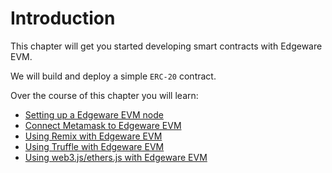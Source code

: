 Introduction
===

This chapter will get you started developing smart contracts with Edgeware EVM.

We will build and deploy a simple `ERC-20` contract.

Over the course of this chapter you will learn:

- [Setting up a Edgeware EVM node](4/setting-up-a-local-node.md)
- [Connect Metamask to Edgeware EVM](4/interacting-with-a-Edgeware-node-using-metamask.md)
- [Using Remix with Edgeware EVM](4/interacting-with-a-Edgeware-node-using-Remix.md)
- [Using Truffle with Edgeware EVM](4/interacting-with-a-Edgeware-node-using-truffle.md)
- [Using web3.js/ethers.js with Edgeware EVM](4/interacting-with-a-Edgeware-node-using-web3.md)